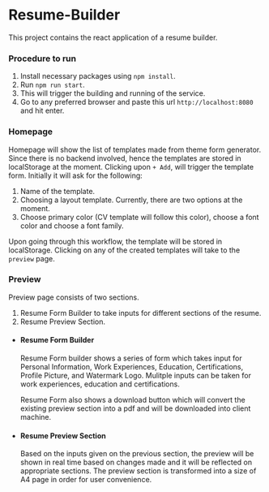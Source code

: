 # Resume-Builder

This project contains the react application of a resume builder.

### Procedure to run

1. Install necessary packages using `npm install`.
2. Run `npm run start`.
3. This will trigger the building and running of the service.
4. Go to any preferred browser and paste this url `http://localhost:8080` and hit enter.

### Homepage

Homepage will show the list of templates made from theme form generator. Since there is no backend involved, hence the templates are stored in localStorage at the moment. Clicking upon `+ Add`, will trigger the template form. Initially it will ask for the following:

1. Name of the template.
2. Choosing a layout template. Currently, there are two options at the moment.
3. Choose primary color (CV template will follow this color), choose a font color and choose a font family.

Upon going through this workflow, the template will be stored in localStorage. Clicking on any of the created templates will take to the `preview` page.

### Preview

Preview page consists of two sections. 

1. Resume Form Builder to take inputs for different sections of the resume.
2. Resume Preview Section.

- #### Resume Form Builder

  Resume Form builder shows a series of form which takes input for Personal Information, Work Experiences, Education, Certifications, Profile Picture, and Watermark Logo. Mulitple inputs can be taken for work experiences, education and certifications.

  Resume Form also shows a download button which will convert the existing preview section into a pdf and will be downloaded into client machine.

- #### Resume Preview Section

  Based on the inputs given on the previous section, the preview will be shown in real time based on changes made and it will be reflected on appropriate sections. The preview section is transformed into a size of A4 page in order for user convenience. 


